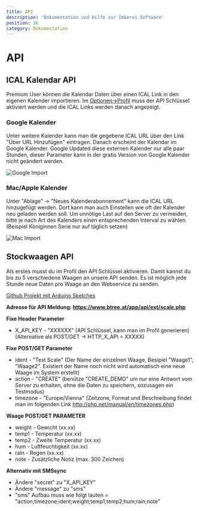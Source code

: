 ```yaml
---
title: API
description: 'Dokumentation und Hilfe zur Imkerei Software'
position: 26
category: Dokumentation
---
```

# API

## ICAL Kalendar API

Premium User können die Kalendar Daten über einen ICAL Link in den eigenen Kalender importieren. Im [Optionen->Profil](https://www.btree.at/app/profile/) muss der API Schlüssel aktiviert werden und die ICAL Links werden danach angezeigt.

### Google Kalender

Unter weitere Kalender kann man die gegebene ICAL URL über den Link "Über URL Hinzufügen" eintragen. Danach erscheint der Kalendar im Google Kalender. Google Updated diese externen Kalender nur alle paar Stunden, dieser Parameter kann in der gratis Version von Google Kalender nicht geändert werden.

<img src="../img/ical_google.jpg" alt="Google Import" loading="lazy">

### Mac/Apple Kalender

Unter "Ablage" -> "Neues Kalenderabonnement" kann die ICAL URL hinzugefügt werden. Dort kann man auch Einstellen wie oft der Kalender neu geladen werden soll. Um unnötige Last auf den Server zu vermeiden, bitte je nach Art des Kalenders einen entsprechenden Interval zu wählen. (Beispiel Königinnen Serie nur auf täglich setzen)

<img src="../img/ical_mac.jpg" alt="Mac Import" loading="lazy">

## Stockwaagen API

Als erstes musst du im Profil den API Schlüssel aktivieren. Damit kannst du bis zu 5 verschiedene Waagen an unsere API senden. Es ist möglich jede Stunde neue Daten pro Waage an den Webservice zu senden.

[Github Projekt mit Arduino Sketches](https://github.com/HannesOberreiter/bScale)

**Adresse für API Meldung: https://www.btree.at/app/api/ext/scale.php**

**Fixe Header Parameter**

* X_API_KEY   - "XXXXXX" (API Schlüssel, kann man im Profil generieren) (Alternative als POST/GET -> HTTP_X_API = XXXXX)

**Fixe POST/GET Parameter**

* ident   - "Test Scale" (Der Name der einzelnen Waage, Besipiel "Waage1", "Waage2". Existiert der Name noch nicht wird automatisch eine neue Waage im System erstellt)
* action  - "CREATE" (benütze "CREATE_DEMO" um nur eine Antwort vom Server zu erhalten, ohne die Daten zu speichern, sozusagen ein Testmodus)
* timezone - "Europe/Vienna" (Zeitzone, Format und Beschreibung findet man im folgenden Link http://php.net/manual/en/timezones.php)

**Waage POST/GET PARAMETER**

* weight  - Gewicht (xx.xx)
* temp1   - Temperatur (xx.xx)
* temp2   - Zweite Temperatur (xx.xx)
* hum     - Luftfeuchtigkeit (xx.xx)
* rain    - Regen (xx.xx)
* note    - Zusätzliche Notiz (max. 300 Zeichen)

**Alternativ mit SMSsync**

* Ändere "secret" zu "X_API_KEY"
* Ändere "message" zu "sms"
* "sms" Aufbau muss wie folgt lauten = "action;timezone;ident;weight;temp1;temp2;hum;rain;note"
